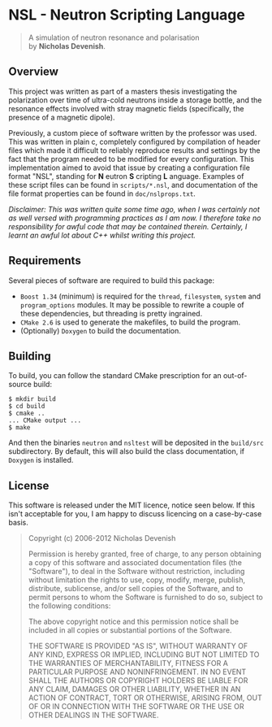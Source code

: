 

NSL - Neutron Scripting Language
================================

> A simulation of neutron resonance and polarisation  
> by **Nicholas Devenish**.

Overview
--------

This project was written as part of a masters thesis investigating the polarization over time of ultra-cold neutrons inside a storage bottle, and the resonance effects involved with stray magnetic fields (specifically, the presence of a magnetic dipole).

Previously, a custom piece of software written by the professor was used. This was written in plain c, completely configured by compilation of header files which made it difficult to reliably reproduce results and settings by the fact that the program needed to be modified for every configuration. This implementation aimed to avoid that issue by creating a configuration file format "NSL", standing for **N** eutron **S** cripting **L** anguage. Examples of these script files can be found in `scripts/*.nsl`, and documentation of the file format properties can be found in `doc/nslprops.txt`.

*Disclaimer: This was written quite some time ago, when I was certainly not as well versed with programming practices as I am now. I therefore take no responsibility for awful code that may be contained therein. Certainly, I learnt an awful lot about C++ whilst writing this project.*

Requirements
------------
Several pieces of software are required to build this package:

* `Boost 1.34` (minimum) is required for the `thread`, `filesystem`, `system` and `program_options` modules. It may be possible to rewrite a couple of these dependencies, but threading is pretty ingrained.
* `CMake 2.6` is used to generate the makefiles, to build the program.
* (Optionally) `Doxygen` to build the documentation.

Building
--------

To build, you can follow the standard CMake prescription for an out-of-source build:

    $ mkdir build
    $ cd build
    $ cmake ..
    ... CMake output ...
    $ make

And then the binaries `neutron` and `nsltest` will be deposited in the `build/src` subdirectory. By default, this will also build the class documentation, if `Doxygen` is installed.

License
-------
This software is released under the MIT licence, notice seen below. If this isn't acceptable for you, I am happy to discuss licencing on a case-by-case basis.

> Copyright (c) 2006-2012 Nicholas Devenish
> 
> Permission is hereby granted, free of charge, to any person obtaining a copy of
> this software and associated documentation files (the "Software"), to deal in
> the Software without restriction, including without limitation the rights to
> use, copy, modify, merge, publish, distribute, sublicense, and/or sell copies of
> the Software, and to permit persons to whom the Software is furnished to do so,
> subject to the following conditions:
> 
> The above copyright notice and this permission notice shall be included in all
> copies or substantial portions of the Software.
> 
> THE SOFTWARE IS PROVIDED "AS IS", WITHOUT WARRANTY OF ANY KIND, EXPRESS OR
> IMPLIED, INCLUDING BUT NOT LIMITED TO THE WARRANTIES OF MERCHANTABILITY, FITNESS
> FOR A PARTICULAR PURPOSE AND NONINFRINGEMENT. IN NO EVENT SHALL THE AUTHORS OR
> COPYRIGHT HOLDERS BE LIABLE FOR ANY CLAIM, DAMAGES OR OTHER LIABILITY, WHETHER
> IN AN ACTION OF CONTRACT, TORT OR OTHERWISE, ARISING FROM, OUT OF OR IN
> CONNECTION WITH THE SOFTWARE OR THE USE OR OTHER DEALINGS IN THE SOFTWARE.
